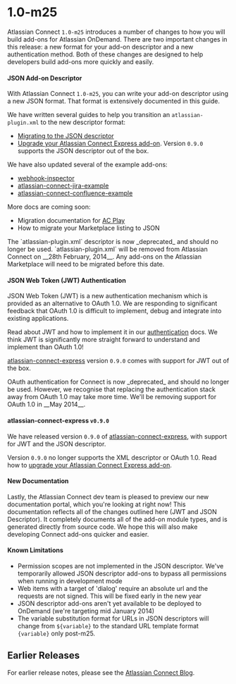 # 1.0-m25
Atlassian Connect `1.0-m25` introduces a number of changes to how you will build add-ons for Atlassian OnDemand. There
are two important changes in this release: a new format for your add-on descriptor and a new authentication method. Both
of these changes are designed to help developers build add-ons more quickly and easily.

#### JSON Add-on Descriptor

With Atlassian Connect `1.0-m25`, you can write your add-on descriptor using a new JSON format. That format is extensively
documented in this guide.

We have written several guides to help you transition an `atlassian-plugin.xml` to the new descriptor format:

* [Migrating to the JSON descriptor](./migrating-from-xml-to-json-descriptor.html)
* [Upgrade your Atlassian Connect Express add-on](./upgrade-ace.html). Version `0.9.0` supports the JSON descriptor out
of the box.

We have also updated several of the example add-ons:

* [webhook-inspector](https://bitbucket.org/atlassianlabs/webhook-inspector)
* [atlassian-connect-jira-example](https://bitbucket.org/atlassianlabs/atlassian-connect-jira-example)
* [atlassian-connect-confluence-example](https://bitbucket.org/atlassianlabs/atlassian-connect-confluence-example)

More docs are coming soon:

* Migration documentation for [AC Play](https://bitbucket.org/atlassian/atlassian-connect-play-java)
* How to migrate your Marketplace listing to JSON

<div class="aui-message info">
    <span class="aui-icon icon-info"></span>
    The `atlassian-plugin.xml` descriptor is now _deprecated_ and should no longer be used. `atlassian-plugin.xml` will be
    removed from Atlassian Connect on __28th February, 2014__. Any add-ons on the Atlassian Marketplace will need to be
    migrated before this date.
</div>

#### JSON Web Token (JWT) Authentication

JSON Web Token (JWT) is a new authentication mechanism which is provided as an alternative to OAuth 1.0. We are
responding to significant feedback that OAuth 1.0 is difficult to implement, debug and integrate into existing
applications.

Read about JWT and how to implement it in our [authentication](../concepts/authentication.html) docs. We think JWT is
significantly more straight forward to understand and implement than OAuth 1.0!

[atlassian-connect-express](https://bitbucket.org/atlassian/atlassian-connect-express/) version `0.9.0` comes with
support for JWT out of the box.

<div class="aui-message info">
    <span class="aui-icon icon-info"></span>
    OAuth authentication for Connect is now _deprecated_ and should no longer be used. However, we recognise that replacing
    the authentication stack away from OAuth 1.0 may take more time. We'll be removing support for OAuth 1.0 in __May 2014__.
</div>

#### atlassian-connect-express `v0.9.0`

We have released version `0.9.0` of [atlassian-connect-express](https://bitbucket.org/atlassian/atlassian-connect-express/),
with support for JWT and the JSON descriptor.

Version `0.9.0` no longer supports the XML descriptor or OAuth 1.0. Read how to
[upgrade your Atlassian Connect Express add-on](./upgrade-ace.html).

#### New Documentation

Lastly, the Atlassian Connect dev team is pleased to preview our new documentation portal, which you're looking at right now!
This documentation reflects all of the changes outlined here (JWT and JSON Descriptor). It completely documents all of the
add-on module types, and is generated directly from source code. We hope this will also make developing Connect add-ons
quicker and easier.

#### Known Limitations

* Permission scopes are not implemented in the JSON descriptor. We've temporarily allowed JSON descriptor add-ons to bypass all permissions when running in development mode
* Web items with a target of 'dialog' require an absolute url and the requests are not signed. This will be fixed early in the new year
* JSON descriptor add-ons aren't yet available to be deployed to OnDemand (we're targeting mid January 2014)
* The variable substitution format for URLs in JSON descriptors will change from `${variable}` to the standard URL template format `{variable}` only post-m25.

## Earlier Releases
For earlier release notes, please see the [Atlassian Connect Blog](https://developer.atlassian.com/pages/viewrecentblogposts.action?key=AC).

